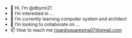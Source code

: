 - 👋 Hi, I’m @dbyrm21
- 👀 I’m interested in ...
- 🌱 I’m currently learning computer system and architect
- 💞️ I’m looking to collaborate on ...
- 📫 How to reach me riqardoquaresma07@gmail.com

<!---
dbyrm21/dbyrm21 is a ✨ special ✨ repository because its `README.md` (this file) appears on your GitHub profile.
You can click the Preview link to take a look at your changes.
--->
